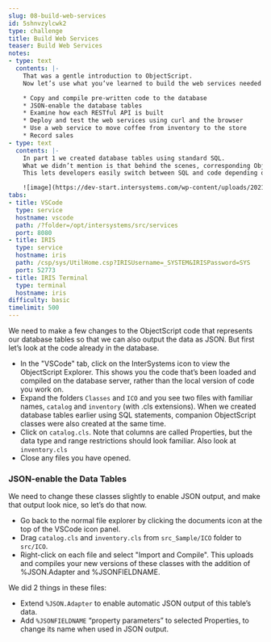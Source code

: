 ```yaml
---
slug: 08-build-web-services
id: 5shnvzylcwk2
type: challenge
title: Build Web Services
teaser: Build Web Services
notes:
- type: text
  contents: |-
    That was a gentle introduction to ObjectScript.
    Now let’s use what you’ve learned to build the web services needed to power our coffee roasting business. We will:

    * Copy and compile pre-written code to the database
    * JSON-enable the database tables
    * Examine how each RESTful API is built
    * Deploy and test the web services using curl and the browser
    * Use a web service to move coffee from inventory to the store
    * Record sales
- type: text
  contents: |-
    In part 1 we created database tables using standard SQL.
    What we didn’t mention is that behind the scenes, corresponding ObjectScript classes were created as well!
    This lets developers easily switch between SQL and code depending on which style makes sense for the task at hand.

    ![image](https://dev-start.intersystems.com/wp-content/uploads/2021/03/WebServices-image.png)
tabs:
- title: VSCode
  type: service
  hostname: vscode
  path: /?folder=/opt/intersystems/src/services
  port: 8080
- title: IRIS
  type: service
  hostname: iris
  path: /csp/sys/UtilHome.csp?IRISUsername=_SYSTEM&IRISPassword=SYS
  port: 52773
- title: IRIS Terminal
  type: terminal
  hostname: iris
difficulty: basic
timelimit: 500
---
```

We need to make a few changes to the ObjectScript code that represents our database tables so that we can also output the data as JSON. But first let’s look at the code already in the database.

* In the "VSCode" tab, click on the InterSystems icon to view the ObjectScript Explorer.
This shows you the code that’s been loaded and compiled on the database server, rather than the local version of code you work on.
* Expand the folders `Classes` and `ICO` and you see two files with familiar names, `catalog` and `inventory` (with .cls extensions).
When we created database tables earlier using SQL statements, companion ObjectScript classes were also created at the same time.
* Click on `catalog.cls`. Note that columns are called Properties, but the data type and range restrictions should look familiar. Also look at `inventory.cls`
* Close any files you have opened.

### JSON-enable the Data Tables

We need to change these classes slightly to enable JSON output, and make that output look nice, so let’s do that now.

* Go back to the normal file explorer by clicking the documents icon at the top of the VSCode icon panel.
* Drag `catalog.cls` and `inventory.cls` from `src_Sample/ICO` folder to `src/ICO`.
* Right-click on each file and select "Import and Compile".
This uploads and compiles your new versions of these classes with the addition of %JSON.Adapter and %JSONFIELDNAME.

We did 2 things in these files:
* Extend `%JSON.Adapter` to enable automatic JSON output of this table’s data.
* Add `%JSONFIELDNAME` “property parameters” to selected Properties, to change its name when used in JSON output.